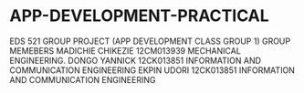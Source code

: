 # APP-DEVELOPMENT-PRACTICAL
EDS 521 GROUP PROJECT (APP DEVELOPMENT CLASS GROUP 1)
GROUP MEMEBERS
MADICHIE CHIKEZIE 12CM013939 MECHANICAL ENGINEERING.
DONGO YANNICK   12CK013851  INFORMATION AND COMMUNICATION ENGINEERING
EKPIN UDORI     12CK013851  INFORMATION AND COMMUNICATION ENGINEERING


